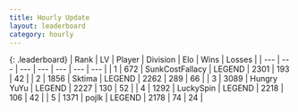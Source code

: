 ```yaml
---
title: Hourly Update
layout: leaderboard
category: hourly
---
```


{: .leaderboard}
| Rank | LV | Player | Division | Elo | Wins | Losses |
| --- | --- | --- | --- | --- | --- | --- |
| <span data-change="0">1</span> | 672 | <span title="ID: 402846">SunkCostFallacy</span> | LEGEND | <span data-change="0">2301</span> | <span data-change="0">193</span> | <span data-change="0">42</span> |
| <span data-change="0">2</span> | 1856 | <span title="ID: 353063">Sktima</span> | LEGEND | <span data-change="9">2262</span> | <span data-change="2">289</span> | <span data-change="0">66</span> |
| <span data-change="0">3</span> | 3089 | <span title="ID: 164871">Hungry YuYu</span> | LEGEND | <span data-change="0">2227</span> | <span data-change="0">130</span> | <span data-change="0">52</span> |
| <span data-change="0">4</span> | 1292 | <span title="ID: 498412">LuckySpin</span> | LEGEND | <span data-change="0">2218</span> | <span data-change="0">106</span> | <span data-change="0">42</span> |
| <span data-change="0">5</span> | 1371 | <span title="ID: 4783">pojlk</span> | LEGEND | <span data-change="0">2178</span> | <span data-change="0">74</span> | <span data-change="0">24</span> |